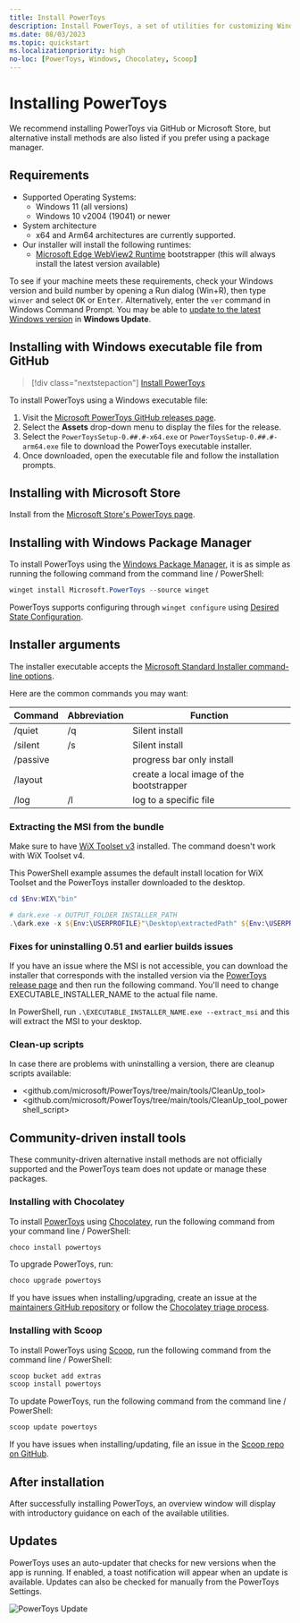 ```yaml
---
title: Install PowerToys
description: Install PowerToys, a set of utilities for customizing Windows, using an executable file or package manager (WinGet, Chocolatey, Scoop).
ms.date: 08/03/2023
ms.topic: quickstart
ms.localizationpriority: high
no-loc: [PowerToys, Windows, Chocolatey, Scoop]
---
```


# Installing PowerToys

We recommend installing PowerToys via GitHub or Microsoft Store, but alternative install methods are also listed if you prefer using a package manager.

## Requirements

- Supported Operating Systems:
  - Windows 11 (all versions)
  - Windows 10 v2004 (19041) or newer
- System architecture
  - x64 and Arm64 architectures are currently supported.
- Our installer will install the following runtimes:
  - [Microsoft Edge WebView2 Runtime](https://go.microsoft.com/fwlink/p/?LinkId=2124703) bootstrapper (this will always install the latest version available)

To see if your machine meets these requirements, check your Windows version and build number by opening a Run dialog (Win+R), then type `winver` and select <kbd>OK</kbd> or <kbd>Enter</kbd>. Alternatively, enter the `ver` command in Windows Command Prompt. You may be able to [update to the latest Windows version](ms-settings:windowsupdate) in **Windows Update**.

## Installing with Windows executable file from GitHub

> [!div class="nextstepaction"]
> [Install PowerToys](https://aka.ms/installpowertoys)

To install PowerToys using a Windows executable file:

1. Visit the [Microsoft PowerToys GitHub releases page](https://aka.ms/installpowertoys).
2. Select the **Assets** drop-down menu to display the files for the release.
3. Select the `PowerToysSetup-0.##.#-x64.exe` or `PowerToysSetup-0.##.#-arm64.exe` file to download the PowerToys executable installer.
4. Once downloaded, open the executable file and follow the installation prompts.

## Installing with Microsoft Store

Install from the [Microsoft Store's PowerToys page](https://aka.ms/getPowertoys).

## Installing with Windows Package Manager

To install PowerToys using the [Windows Package Manager](../package-manager/winget/index.md), it is as simple as running the following command from the command line / PowerShell:

```powershell
winget install Microsoft.PowerToys --source winget
```

PowerToys supports configuring through `winget configure` using [Desired State Configuration](dsc-configure.md).

## Installer arguments

The installer executable accepts the [Microsoft Standard Installer command-line options](/windows/win32/msi/standard-installer-command-line-options).

Here are the common commands you may want:

| Command  | Abbreviation | Function     |
|----------|--------------| ------------ |
| /quiet   | /q           | Silent install |
| /silent  | /s           | Silent install |
| /passive |              | progress bar only install |
| /layout  |              | create a local image of the bootstrapper |
| /log     | /l           | log to a specific file |

### Extracting the MSI from the bundle

Make sure to have [WiX Toolset v3](https://wixtoolset.org/docs/wix3) installed. The command doesn't work with WiX Toolset v4.

This PowerShell example assumes the default install location for WiX Toolset and the PowerToys installer downloaded to the desktop.

```powershell
cd $Env:WIX\"bin"

# dark.exe -x OUTPUT_FOLDER INSTALLER_PATH
.\dark.exe -x ${Env:\USERPROFILE}"\Desktop\extractedPath" ${Env:\USERPROFILE}"\Desktop\PowerToysSetup-0.53.0-x64.exe"
```

### Fixes for uninstalling 0.51 and earlier builds issues

If you have an issue where the MSI is not accessible, you can download the installer that corresponds with the installed version via the [PowerToys release page](https://github.com/microsoft/PowerToys/releases) and then run the following command. You'll need to change EXECUTABLE_INSTALLER_NAME to the actual file name.

In PowerShell, run `.\EXECUTABLE_INSTALLER_NAME.exe --extract_msi` and this will extract the MSI to your desktop.

### Clean-up scripts

In case there are problems with uninstalling a version, there are cleanup scripts available:

- <github.com/microsoft/PowerToys/tree/main/tools/CleanUp_tool>
- <github.com/microsoft/PowerToys/tree/main/tools/CleanUp_tool_powershell_script>

## Community-driven install tools

These community-driven alternative install methods are not officially supported and the PowerToys team does not update or manage these packages.

### Installing with Chocolatey

To install [PowerToys](https://community.chocolatey.org/packages/powertoys) using [Chocolatey](https://chocolatey.org/), run the following command from your command line / PowerShell:

```powershell
choco install powertoys
```

To upgrade PowerToys, run:

```powershell
choco upgrade powertoys
```

If you have issues when installing/upgrading, create an issue at the [maintainers GitHub repository](https://github.com/mkevenaar/chocolatey-packages/issues) or follow the [Chocolatey triage process](https://docs.chocolatey.org/en-us/community-repository/users/package-triage-process).

### Installing with Scoop

To install PowerToys using [Scoop](https://scoop.sh/), run the following command from the command line / PowerShell:

```powershell
scoop bucket add extras
scoop install powertoys
```

To update PowerToys, run the following command from the command line / PowerShell:

```powershell
scoop update powertoys
```

If you have issues when installing/updating, file an issue in the [Scoop repo on GitHub](https://github.com/lukesampson/scoop/issues).

## After installation

After successfully installing PowerToys, an overview window will display with introductory guidance on each of the available utilities.

## Updates

PowerToys uses an auto-updater that checks for new versions when the app is running. If enabled, a toast notification will appear when an update is available. Updates can also be checked for manually from the PowerToys Settings.

![PowerToys Update](../images/powertoys-updates.png)

